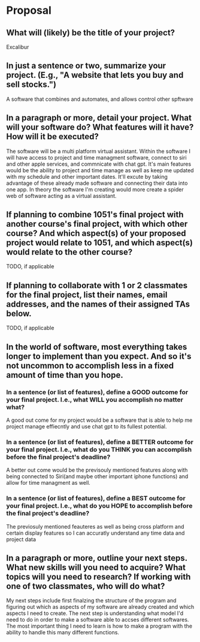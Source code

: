 # Proposal

## What will (likely) be the title of your project?

Excalibur 

## In just a sentence or two, summarize your project. (E.g., "A website that lets you buy and sell stocks.")

A software that combines and automates, and allows control other spftware

## In a paragraph or more, detail your project. What will your software do? What features will it have? How will it be executed?

The software will be a multi platform virtual assistant. Within the software I will have access to project and time managment software, connect to siri and other apple services, and commnicate with chat gpt. It's main features would be the ability to project and time manage as well as keep me updated with my schedule and other important dates. It'll excute by taking advantage of these already made software and connecting their data into one app. In theory the software I'm creating would more create a spider web of software acting as a virtual assistant. 


## If planning to combine 1051's final project with another course's final project, with which other course? And which aspect(s) of your proposed project would relate to 1051, and which aspect(s) would relate to the other course?

TODO, if applicable

## If planning to collaborate with 1 or 2 classmates for the final project, list their names, email addresses, and the names of their assigned TAs below.

TODO, if applicable 

## In the world of software, most everything takes longer to implement than you expect. And so it's not uncommon to accomplish less in a fixed amount of time than you hope.

### In a sentence (or list of features), define a GOOD outcome for your final project. I.e., what WILL you accomplish no matter what?

 A good out come for my project would be a software that is able to help me project manage effiecntly and use chat gpt to its fullest potential. 

### In a sentence (or list of features), define a BETTER outcome for your final project. I.e., what do you THINK you can accomplish before the final project's deadline?

A better out come would be the previsouly mentioned features along with being connected to Siri(and maybe other important iphone functions) and allow for time managment as well. 

### In a sentence (or list of features), define a BEST outcome for your final project. I.e., what do you HOPE to accomplish before the final project's deadline?

The previosuly mentioned feauteres as well as being cross platform and certain display features so I can accuratly understand any time data and project data 

## In a paragraph or more, outline your next steps. What new skills will you need to acquire? What topics will you need to research? If working with one of two classmates, who will do what?

My next steps include first finalzing the structure of the program and figuring out which as aspects of my software are already created and which aspects I need to create. The next step is understanding what model I'd need to do in order to make a software able to accses different softwares. The most important thing I need to learn is how to make a program with the ability to handle this many different functions. 
